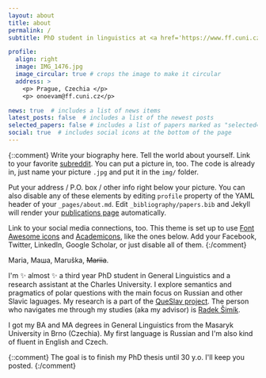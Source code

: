 ```yaml
---
layout: about
title: about
permalink: /
subtitle: PhD student in linguistics at <a href='https://www.ff.cuni.cz/home/'>Charles University</a>

profile:
  align: right
  image: IMG_1476.jpg
  image_circular: true # crops the image to make it circular
  address: >
    <p> Prague, Czechia </p>
    <p> onoevam@ff.cuni.cz</p>

news: true  # includes a list of news items
latest_posts: false  # includes a list of the newest posts
selected_papers: false # includes a list of papers marked as "selected={true}"
social: true  # includes social icons at the bottom of the page
---
```

{::comment} 
Write your biography here. Tell the world about yourself. Link to your favorite [subreddit](http://reddit.com). You can put a picture in, too. The code is already in, just name your picture `.jpg` and put it in the `img/` folder.

Put your address / P.O. box / other info right below your picture. You can also disable any of these elements by editing `profile` property of the YAML header of your `_pages/about.md`. Edit `_bibliography/papers.bib` and Jekyll will render your [publications page](/al-folio/publications/) automatically.

Link to your social media connections, too. This theme is set up to use [Font Awesome icons](http://fortawesome.github.io/Font-Awesome/) and [Academicons](https://jpswalsh.github.io/academicons/), like the ones below. Add your Facebook, Twitter, LinkedIn, Google Scholar, or just disable all of them.
{:/comment} 

Maria, Маша, Maruška, ~~Mariia~~. 

I'm :sparkles: almost :sparkles: a third year PhD student in General Linguistics and a research assistant at the Charles University. I explore semantics and pragmatics of polar questions with the main focus on Russian and other Slavic laguages. My research is a part of the [QueSlav project](https://www.radeksimik.eu/minilab.html). The person who navigates me through my studies (aka my advisor) is [Radek Šimík](https://www.radeksimik.eu/personalia.html).     

I got my BA and MA degrees in General Linguistics from the Masaryk University in Brno (Czechia). My first language is Russian and I'm also kind of fluent in English and Czech. 

{::comment} 
The goal is to finish my PhD thesis until 30 y.o. I'll keep you posted. 
{:/comment} 
